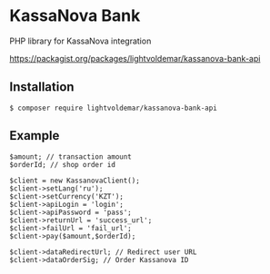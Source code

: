 # KassaNova Bank
PHP library for KassaNova integration

https://packagist.org/packages/lightvoldemar/kassanova-bank-api

## Installation
```
$ composer require lightvoldemar/kassanova-bank-api
```
## Example
```
$amount; // transaction amount
$orderId; // shop order id
```
```
$client = new KassanovaClient();
$client->setLang('ru');
$client->setCurrency('KZT');
$client->apiLogin = 'login';
$client->apiPassword = 'pass';
$client->returnUrl = 'success_url';
$client->failUrl = 'fail_url';
$client->pay($amount,$orderId);
```
```
$client->dataRedirectUrl; // Redirect user URL
$client->dataOrderSig; // Order Kassanova ID
```

